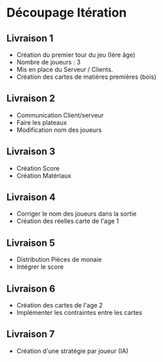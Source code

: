  # Découpage Itération

## Livraison 1

- Création du premier tour du jeu (Ière âge)
- Nombre de joueurs : 3
- Mis en place du Serveur / Clients.
- Création des cartes de matières premières (bois)



## Livraison 2

- Communication Client/serveur
- Faire les plateaux
- Modification nom des joueurs

## Livraison 3

- Création Score
- Création Matériaux

## Livraison 4

- Corriger le nom des joueurs dans la sortie
- Création des réelles carte de l'age 1

## Livraison 5

- Distribution Pièces de monaie
- Intégrer le score

## Livraison 6

- Création des cartes de l'age 2
- Implémenter les contraintes entre les cartes

## Livraison 7

- Création d'une stratégie par joueur (IA)
